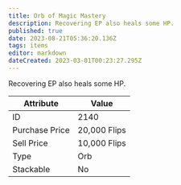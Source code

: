 ```yaml
---
title: Orb of Magic Mastery
description: Recovering EP also heals some HP.
published: true
date: 2023-08-21T05:36:20.136Z
tags: items
editor: markdown
dateCreated: 2023-03-01T00:23:27.295Z
---
```


Recovering EP also heals some HP.

|Attribute|Value|
|-|-|
|ID|2140|
|Purchase Price|20,000 Flips|
|Sell Price|10,000 Flips|
|Type|Orb|
|Stackable|No|


